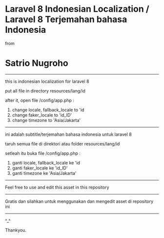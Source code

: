 # Laravel 8 Indonesian Localization / Laravel 8 Terjemahan bahasa Indonesia
from
# Satrio Nugroho
--------

this is indonesian localization for laravel 8

put all file in directory resources/lang/id

after it, open file /config/app.php : 
1. change locale, fallback_locale to 'id
2. change faker_locale to 'id_ID'
3. change timezone to 'Asia/Jakarta'

--------

ini adalah subtitle/terjemahan bahasa indonesia untuk laravel 8

taruh semua file di direktori atau folder resources/lang/id

setleah itu buka file /config/app.php : 
1. ganti locale, fallback_locale ke 'id
2. ganti faker_locale ke 'id_ID'
3. ganti timezone ke 'Asia/Jakarta'

--------

Feel free to use and edit this asset in this repository

--------

Gratis dan silahkan untuk menggunakan dan mengedit asset di repository ini

--------

^_^

Thankyou.

